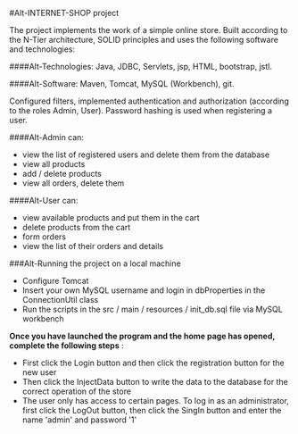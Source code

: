 #Alt-INTERNET-SHOP project

The project implements the work of a simple online store. 
Built according to the N-Tier architecture, SOLID principles and uses the 
following software and technologies:

####Alt-Technologies:
Java, JDBC, Servlets, 
jsp, HTML, bootstrap, jstl.

####Alt-Software: 
Maven, Tomcat, 
MySQL (Workbench), git.

Configured filters, implemented authentication and authorization 
(according to the roles Admin, User). 
Password hashing is used when registering a user.

####Alt-Admin can:
* view the list of registered users and delete them from the database
* view all products
* add / delete products
* view all orders, delete them 

####Alt-User can:
* view available products and put them in the cart
* delete products from the cart 
* form orders 
* view the list of their orders and details

###Alt-Running the project on a local machine
* Configure Tomcat
* Insert your own MySQL username and login in dbProperties in the ConnectionUtil class
* Run the scripts in the src / main / resources / init_db.sql file via MySQL workbench

**Once you have launched the program and the home page has opened, 
                complete the following steps** :
* First click the Login button and then click the registration button for the new user
* Then click the InjectData button to write the data to the database for the correct 
  operation of the store
* The user only has access to certain pages. To log in as an administrator, first click the LogOut button,
  then click the SingIn button and enter the name 'admin' and password '1'